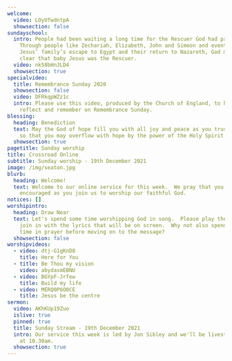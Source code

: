```yaml
---
welcome:
  video: LOyUfwdntpA
  showsection: false
sundayschool:
  intro: People had been waiting a long time for the Rescuer God had promised.
    Through people like Zechariah, Elizabeth, John and Simeon and events like
    Jesus’ family’s escape to Egypt and their return to Nazareth, God made it
    clear that baby Jesus was the Rescuer.
  video: nk58bHnJLD4
  showsection: true
specialvideo:
  title: Remembrance Sunday 2020
  showsection: false
  video: DFRkqpWZz1c
  intro: Please use this video, produced by the Church of England, to help you
    reflect and remember on Remembrance Sunday.
blessing:
  heading: Benediction
  text: May the God of hope fill you with all joy and peace as you trust in Him,
    so that you may overflow with hope by the power of the Holy Spirit.
  showsection: true
pagetitle: Sunday worship
title: Crossroad Online
subtitle: Sunday worship - 19th December 2021
image: /img/seaton.jpg
blurb:
  heading: Welcome!
  text: Welcome to our online service for this week.  We pray that you'll be
    encouraged as you join us to worship our faithful God.
notices: []
worshipintro:
  heading: Draw Near
  text: Let's spend some time worshipping God in song.  Please play the videos and
    join in with the lyrics that will be on screen.  Why not also spend some
    time in prayer before moving on to the message?
  showsection: false
worshipvideos:
  - video: dtj-G1gKnD8
    title: Here for You
  - title: Be Thou my vision
    video: abydasmEBNU
  - video: BGYpF-Jrfew
    title: Build my life
  - video: MERQ0P6O0CE
    title: Jesus be the centre
sermon:
  video: AKhKUp19Zuo
  islive: true
  pinned: true
  title: Sunday Stream - 19th December 2021
  intro: Our service this week is led by Jon Sibley and we'll be livestreaming it
    at 10.30am.
  showsection: true
---
```

